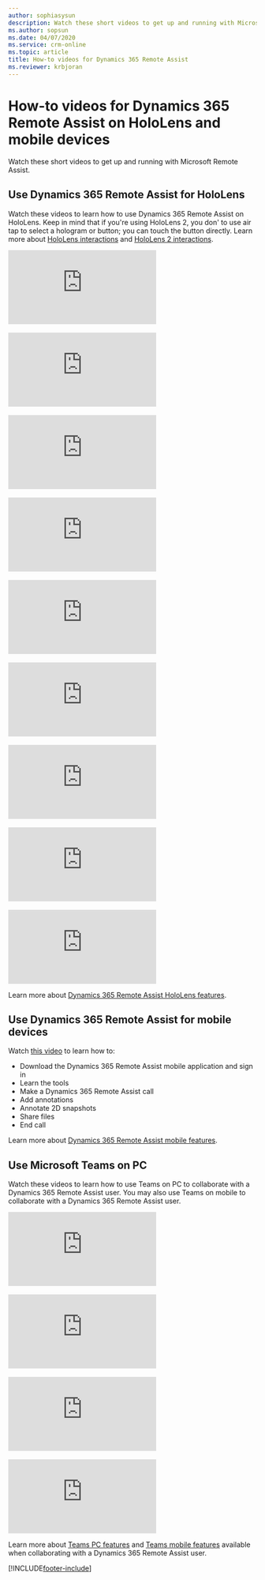 ```yaml
---
author: sophiasysun
description: Watch these short videos to get up and running with Microsoft Dynamics 365 Remote Assist on HoloLens or a mobile device
ms.author: sopsun
ms.date: 04/07/2020
ms.service: crm-online
ms.topic: article
title: How-to videos for Dynamics 365 Remote Assist   
ms.reviewer: krbjoran
---
```


# How-to videos for Dynamics 365 Remote Assist on HoloLens and mobile devices 

Watch these short videos to get up and running with Microsoft Remote Assist. 

## Use Dynamics 365 Remote Assist for HoloLens

Watch these videos to learn how to use Dynamics 365 Remote Assist on HoloLens. Keep in mind that if you're using HoloLens 2, you don' to use air tap to select a hologram or button; you can touch the button directly. Learn more about [HoloLens interactions](/hololens/hololens1-basic-usage) and [HoloLens 2 interactions](/hololens/hololens2-basic-usage).  

<div class="embeddedvideo"><iframe src="https://www.microsoft.com/videoplayer/embed/RE2F6TI" frameborder="0" allowfullscreen=""></iframe></div>
</br>
<div class="embeddedvideo"><iframe src="https://www.microsoft.com/videoplayer/embed/RE2FeDU" frameborder="0" allowfullscreen=""></iframe></div>
</br>
<div class="embeddedvideo"><iframe src="https://www.microsoft.com/videoplayer/embed/RE2F6TH" frameborder="0" allowfullscreen=""></iframe></div>
</br>
<div class="embeddedvideo"><iframe src="https://www.microsoft.com/videoplayer/embed/RE2F4dM" frameborder="0" allowfullscreen=""></iframe></div>
</br>
<div class="embeddedvideo"><iframe src="https://www.microsoft.com/videoplayer/embed/RE2F9qy" frameborder="0" allowfullscreen=""></iframe></div>
</br>
<div class="embeddedvideo"><iframe src="https://www.microsoft.com/videoplayer/embed/RE2F9qs" frameborder="0" allowfullscreen=""></iframe></div>
</br>
<div class="embeddedvideo"><iframe src="https://www.microsoft.com/videoplayer/embed/RE2FNci" frameborder="0" allowfullscreen=""></iframe></div>
</br>
<div class="embeddedvideo"><iframe src="https://www.microsoft.com/videoplayer/embed/RE2F6TG" frameborder="0" allowfullscreen=""></iframe></div>
</br>
<div class="embeddedvideo"><iframe src="https://www.microsoft.com/videoplayer/embed/RE2FhfT" frameborder="0" allowfullscreen=""></iframe></div>


Learn more about [Dynamics 365 Remote Assist HoloLens features](overview-hololens.md).

## Use Dynamics 365 Remote Assist for mobile devices 

Watch [this video](https://youtu.be/DQJWsCDNpb4?list=PLE8_akGzEn_z_qRTst3OFZf1fC8VIao8F) to learn how to:

* Download the Dynamics 365 Remote Assist mobile application and sign in 
* Learn the tools
* Make a Dynamics 365 Remote Assist call
* Add annotations 
* Annotate 2D snapshots  
* Share files
* End call

Learn more about [Dynamics 365 Remote Assist mobile features](mobile-app/remote-assist-mobile-overview.md).

## Use Microsoft Teams on PC 

Watch these videos to learn how to use Teams on PC to collaborate with a Dynamics 365 Remote Assist user. You may also use Teams on mobile to collaborate with a Dynamics 365 Remote Assist user. 

<div class="embeddedvideo"><iframe src="https://www.microsoft.com/videoplayer/embed/RE2F6TF" frameborder="0" allowfullscreen=""></iframe></div>
</br>
<div class="embeddedvideo"><iframe src="https://www.microsoft.com/videoplayer/embed/RE2F6TK" frameborder="0" allowfullscreen=""></iframe></div>
</br>
<div class="embeddedvideo"><iframe src="https://www.microsoft.com/videoplayer/embed/RE2F6TP" frameborder="0" allowfullscreen=""></iframe></div>
</br>
<div class="embeddedvideo"><iframe src="https://www.microsoft.com/videoplayer/embed/RE2F6TJ" frameborder="0" allowfullscreen=""></iframe></div>


Learn more about [Teams PC features](teams-pc-all.md) and [Teams mobile features](teams-mobile-all.md) available when collaborating with a Dynamics 365 Remote Assist user. 


[!INCLUDE[footer-include](../includes/footer-banner.md)]